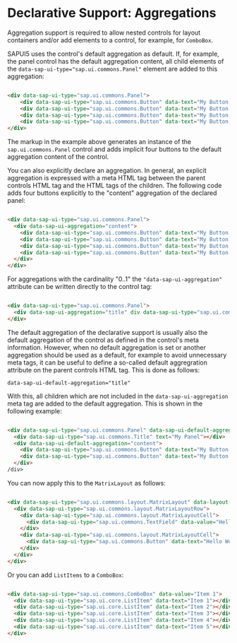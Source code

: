 <!-- loio91f136c76f4d1014b6dd926db0e91070 -->

# Declarative Support: Aggregations

Aggregation support is required to allow nested controls for layout containers and/or add elements to a control, for example, for `ComboBox`.

SAPUI5 uses the control's default aggregation as default. If, for example, the panel control has the default aggregation content, all child elements of the `data-sap-ui-type="sap.ui.commons.Panel"` element are added to this aggregation:

```html

<div data-sap-ui-type="sap.ui.commons.Panel">
    <div data-sap-ui-type="sap.ui.commons.Button" data-text="My Button 1"></div>
    <div data-sap-ui-type="sap.ui.commons.Button" data-text="My Button 2"></div>
    <div data-sap-ui-type="sap.ui.commons.Button" data-text="My Button 3"></div>
    <div data-sap-ui-type="sap.ui.commons.Button" data-text="My Button 4"></div>
</div>
```

The markup in the example above generates an instance of the `sap.ui.commons.Panel` control and adds implicit four buttons to the default aggregation content of the control.

You can also explicitly declare an aggregation. In general, an explicit aggregation is expressed with a meta HTML tag between the parent controls HTML tag and the HTML tags of the children. The following code adds four buttons explicitly to the "content" aggregation of the declared panel:

```html

<div data-sap-ui-type="sap.ui.commons.Panel">
  <div data-sap-ui-aggregation="content">
    <div data-sap-ui-type="sap.ui.commons.Button" data-text="My Button 1"></div>
    <div data-sap-ui-type="sap.ui.commons.Button" data-text="My Button 2"></div>
    <div data-sap-ui-type="sap.ui.commons.Button" data-text="My Button 3"></div>
    <div data-sap-ui-type="sap.ui.commons.Button" data-text="My Button 4"></div>
  </div>
</div>
```

For aggregations with the cardinality "0..1" the `"data-sap-ui-aggregation"` attribute can be written directly to the control tag:

```html

<div data-sap-ui-type="sap.ui.commons.Panel">
  <div data-sap-ui-aggregation="title" div data-sap-ui-type="sap.ui.commons.Title" data-text="My Panel"></div>
</div>
```

The default aggregation of the declarative support is usually also the default aggregation of the control as defined in the control's meta information. However, when no default aggregation is set or another aggregation should be used as a default, for example to avoid unnecessary meta tags, it can be useful to define a so-called default aggregration attribute on the parent controls HTML tag. This is done as follows:

```
data-sap-ui-default-aggregation="title"
```

With this, all children which are not included in the `data-sap-ui-aggregation` meta tag are added to the default aggregation. This is shown in the following example:

```html

<div data-sap-ui-type="sap.ui.commons.Panel" data-sap-ui-default-aggregation="title">
  <div data-sap-ui-type="sap.ui.commons.Title" text="My Panel"></div>
  <div data-sap-ui-default-aggregation="content">
    <div data-sap-ui-type="sap.ui.commons.Button" data-text="My Button 1"></div>
    <div data-sap-ui-type="sap.ui.commons.Button" data-text="My Button 2"></div>
  </div>
/div>
```

You can now apply this to the `MatrixLayout` as follows:

```html

<div data-sap-ui-type="sap.ui.commons.layout.MatrixLayout" data-layout-fixed="false">
  <div data-sap-ui-type="sap.ui.commons.layout.MatrixLayoutRow">
    <div data-sap-ui-type="sap.ui.commons.layout.MatrixLayoutCell">
      <div data-sap-ui-type="sap.ui.commons.TextField" data-value="Hello World"></div>
    </div>
    <div data-sap-ui-type="sap.ui.commons.layout.MatrixLayoutCell">
      <div data-sap-ui-type="sap.ui.commons.Button" data-text="Hello World"></div>
    </div>
  </div>
</div>
```

Or you can add `ListItems` to a `ComboBox`:

```html

<div data-sap-ui-type="sap.ui.commons.ComboBox" data-value="Item 1">
  <div data-sap-ui-type="sap.ui.core.ListItem" data-text="Item 1"></div>
  <div data-sap-ui-type="sap.ui.core.ListItem" data-text="Item 2"></div>
  <div data-sap-ui-type="sap.ui.core.ListItem" data-text="Item 3"></div>
  <div data-sap-ui-type="sap.ui.core.ListItem" data-text="Item 4"></div>
  <div data-sap-ui-type="sap.ui.core.ListItem" data-text="Item 5"></div>
</div>
```

